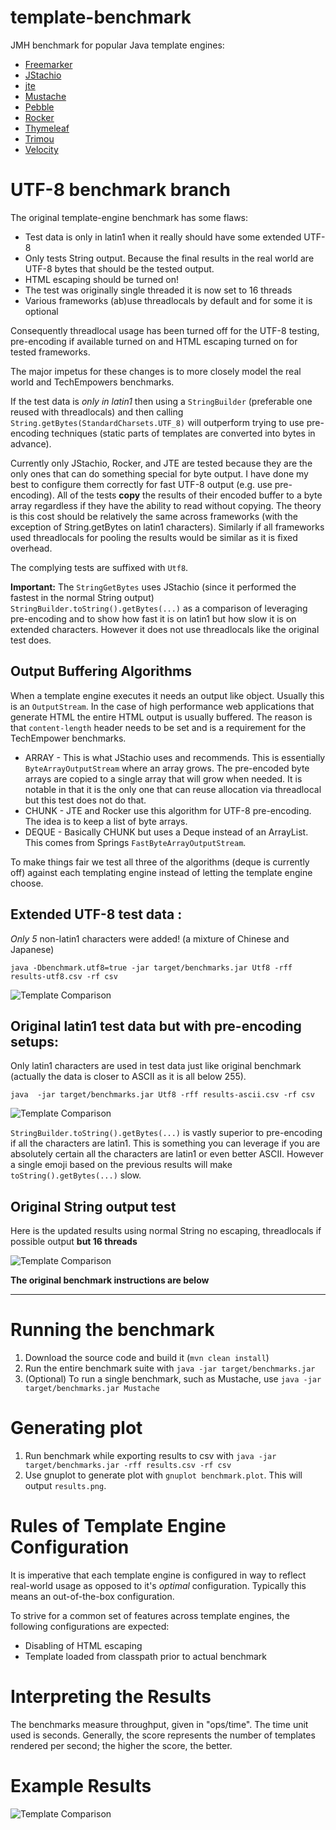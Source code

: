 template-benchmark
================

JMH benchmark for popular Java template engines:

* [Freemarker](http://freemarker.org/)
* [JStachio](https://github.com/jstachio/jstachio)
* [jte](https://github.com/casid/jte)
* [Mustache](https://github.com/spullara/mustache.java)
* [Pebble](http://www.mitchellbosecke.com/pebble)
* [Rocker](https://github.com/fizzed/rocker)
* [Thymeleaf](http://www.thymeleaf.org/)
* [Trimou](http://trimou.org/)
* [Velocity](http://velocity.apache.org/)


UTF-8 benchmark branch
======================

The original template-engine benchmark has some flaws:

* Test data is only in latin1 when it really should have some extended UTF-8
* Only tests String output. Because the final results in the real world are UTF-8 bytes that should be the tested output.
* HTML escaping should be turned on! 
* The test was originally single threaded it is now set to 16 threads
* Various frameworks (ab)use threadlocals by default and for some it is optional

Consequently threadlocal usage has been turned off for the UTF-8 testing, pre-encoding if available turned on 
and HTML escaping turned on for tested frameworks.

The major impetus for these changes is to more closely model the real world and TechEmpowers benchmarks.

If the test data is *only in latin1* then using a `StringBuilder` (preferable one reused with threadlocals)
and then calling `String.getBytes(StandardCharsets.UTF_8)` will outperform trying to use 
pre-encoding techniques (static parts of templates are converted into bytes in advance).

Currently only JStachio, Rocker, and JTE are tested because they are the only ones that can do something special
for byte output.
I have done my best to configure them correctly for fast UTF-8 output (e.g. use pre-encoding). 
All of the tests **copy** the results of their encoded buffer to a byte array regardless 
if they have the ability to read without copying. The theory is this cost should be relatively the same
across frameworks (with the exception of String.getBytes on latin1 characters). Similarly
if all frameworks used threadlocals for pooling the results would be similar as it is fixed overhead.

The complying tests are suffixed with `Utf8`.

**Important:** The `StringGetBytes` uses JStachio (since it performed the fastest in the normal String output)  
`StringBuilder.toString().getBytes(...)` as a comparison of
leveraging pre-encoding and to show how fast it is on latin1 but how slow it is on extended characters.
However it does not use threadlocals like the original test does.

## Output Buffering Algorithms

When a template engine executes it needs an output like object. Usually this is an `OutputStream`.
In the case of high performance web applications that generate HTML the entire HTML output is usually buffered.
The reason is that `content-length` header needs to be set and is a requirement for the TechEmpower benchmarks.

* ARRAY - This is what JStachio uses and recommends. This is essentially `ByteArrayOutputStream` where an array grows.
  The pre-encoded byte arrays are copied to a single array that will grow when needed.
  It is notable in that it is the only one that can reuse allocation via threadlocal but this test does not do that.
* CHUNK - JTE and Rocker use this algorithm for UTF-8 pre-encoding. The idea is to keep a list of byte arrays.
* DEQUE - Basically CHUNK but uses a Deque instead of an ArrayList. This comes from Springs `FastByteArrayOutputStream`.

To make things fair we test all three of the algorithms (deque is currently off)
against each templating engine instead of letting the template engine choose.

## Extended UTF-8 test data :

*Only 5* non-latin1 characters were added! (a mixture of Chinese and Japanese)

`java -Dbenchmark.utf8=true -jar target/benchmarks.jar Utf8 -rff results-utf8.csv -rf csv`

![Template Comparison](results-utf8.png)

## Original latin1 test data but with pre-encoding setups:

Only latin1 characters are used in test data just like original benchmark 
(actually the data is closer to ASCII as it is all below 255). 

`java  -jar target/benchmarks.jar Utf8 -rff results-ascii.csv -rf csv`

![Template Comparison](results-ascii.png)

`StringBuilder.toString().getBytes(...)` is vastly superior to pre-encoding if
all the characters are latin1. This is something you can leverage if you are absolutely
certain all the characters are latin1 or even better ASCII. However a single emoji based
on the previous results will make `toString().getBytes(...)` slow.


## Original String output test

Here is the updated results using normal String no escaping, threadlocals if possible
output **but 16 threads**


![Template Comparison](results.png)


**The original benchmark instructions are below**


-----------------------------------------------


Running the benchmark
======================

1. Download the source code and build it (`mvn clean install`)
2. Run the entire benchmark suite with `java -jar target/benchmarks.jar`
3. (Optional) To run a single benchmark, such as Mustache, use `java -jar target/benchmarks.jar Mustache`

Generating plot
===============
1. Run benchmark while exporting results to csv with `java -jar target/benchmarks.jar -rff results.csv -rf csv`
2. Use gnuplot to generate plot with `gnuplot benchmark.plot`. This will output `results.png`.

Rules of Template Engine Configuration
======================================
It is imperative that each template engine is configured in way to reflect real-world usage as opposed to it's *optimal* configuration. Typically this means an out-of-the-box configuration.

To strive for a common set of features across template engines, the following configurations are expected:
* Disabling of HTML escaping
* Template loaded from classpath prior to actual benchmark

Interpreting the Results
========================
The benchmarks measure throughput, given in "ops/time". The time unit used is seconds.
Generally, the score represents the number of templates rendered per second; the higher the score, the better.

Example Results
===============

![Template Comparison](results.png)
